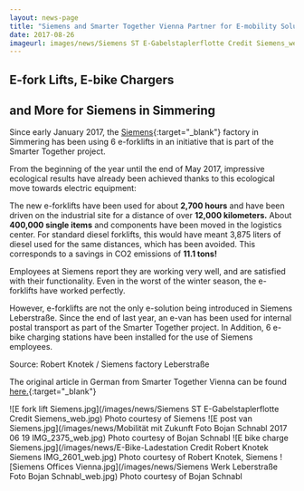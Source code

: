 ```yaml
---
layout: news-page
title: "Siemens and Smarter Together Vienna Partner for E-mobility Solutions"
date: 2017-08-26
imageurl: images/news/Siemens ST E-Gabelstaplerflotte Credit Siemens_web.jpg
---
```


<div class="multiline">
<h2><span class="ornament-news">E-fork Lifts, E-bike Chargers</span></h2>
<h2><span class="ornament-news">and More for Siemens in Simmering</span></h2>
</div>

Since early January 2017, the [Siemens](https://www.siemens.com/at/de/home.html){:target="_blank"} factory in Simmering has been using 6 e-forklifts in an initiative that is part of the Smarter Together project.

From the beginning of the year until the end of May 2017, impressive ecological results have already been achieved thanks to this ecological move towards electric equipment:

The new e-forklifts have been used for about **2,700 hours** and have been driven on the industrial site for a distance of over **12,000 kilometers.** About **400,000 single items** and components have been moved in the logistics center. For standard diesel forklifts, this would have meant 3,875 liters of diesel used for the same distances, which has been avoided. This corresponds to a savings in CO2 emissions of **11.1 tons!**

Employees at Siemens report they are working very well, and are satisfied with their functionality. Even in the worst of the winter season, the e-forklifts have worked perfectly.

However, e-forklifts are not the only e-solution being introduced in Siemens Leberstraße. Since the end of last year, an e-van has been used for internal postal transport as part of the Smarter Together project. In Addition, 6 e-bike charging stations have been installed for the use of Siemens employees.

Source: Robert Knotek / Siemens factory Leberstraße

The original article in German from Smarter Together Vienna can be found [here.](http://www.smartertogether.at/e-gabelstapler-bei-siemens/){:target="_blank"}

![E fork lift Siemens.jpg](/images/news/Siemens ST E-Gabelstaplerflotte Credit Siemens_web.jpg)
Photo courtesy of Siemens
![E post van Siemens.jpg](/images/news/Mobilität mit Zukunft Foto Bojan Schnabl 2017 06 19 IMG_2375_web.jpg)
Photo courtesy of Bojan Schnabl
![E bike charge Siemens.jpg](/images/news/E-Bike-Ladestation Credit Robert Knotek Siemens IMG_2601_web.jpg)
Photo courtesy of Robert Knotek, Siemens
![Siemens Offices Vienna.jpg](/images/news/Siemens Werk Leberstraße Foto Bojan Schnabl_web.jpg)
Photo courtesy of Bojan Schnabl
